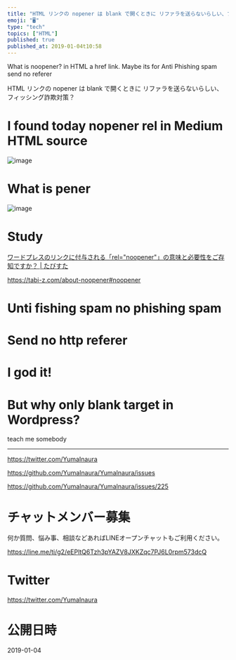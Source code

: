 ```yaml
---
title: "HTML リンクの nopener は blank で開くときに リファラを送らないらしい、フィッシング詐欺対策？"
emoji: "🖥"
type: "tech"
topics: ["HTML"]
published: true
published_at: 2019-01-04t10:58
---
```


What is noopener? in HTML a href link. Maybe its for Anti Phishing spam send no referer

HTML リンクの nopener は blank で開くときに リファラを送らないらしい、フィッシング詐欺対策？

# I found today nopener rel in Medium HTML source

![image](https://user-images.githubusercontent.com/13635059/50670457-1555a900-100f-11e9-9355-43dd61242f9c.png)

# What is pener

![image](https://user-images.githubusercontent.com/13635059/50670439-ffe07f00-100e-11e9-8b1f-769b13c6e762.png)


# Study

[ワードプレスのリンクに付与される「rel="noopener"」の意味と必要性をご存知ですか？ | たびすた](https://tabi-z.com/about-noopener#noopener)

https://tabi-z.com/about-noopener#noopener

# Unti fishing spam no phishing spam

# Send no http referer

# I god it!

# But why only blank target in Wordpress?

teach me somebody


---

https://twitter.com/YumaInaura

https://github.com/YumaInaura/YumaInaura/issues

https://github.com/YumaInaura/YumaInaura/issues/225








<!-- Update From Qiita API -->

# チャットメンバー募集


何か質問、悩み事、相談などあればLINEオープンチャットもご利用ください。

https://line.me/ti/g2/eEPltQ6Tzh3pYAZV8JXKZqc7PJ6L0rpm573dcQ





# Twitter


https://twitter.com/YumaInaura


<!-- Update From Qiita API -->



# 公開日時

2019-01-04
